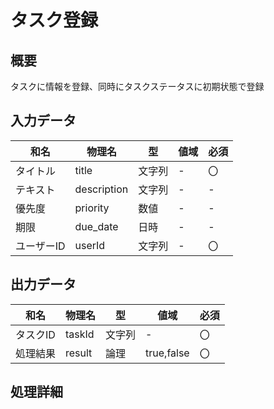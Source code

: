 # タスク登録

## 概要
タスクに情報を登録、同時にタスクステータスに初期状態で登録

## 入力データ
|和名|物理名|型|値域|必須|
|-|-|-|-|-|
|タイトル|title|文字列|-|〇|
|テキスト|description|文字列|-|-|
|優先度|priority|数値|-|-|
|期限|due_date|日時|-|-|
|ユーザーID|userId|文字列|-|〇|

## 出力データ
|和名|物理名|型|値域|必須|
|-|-|-|-|-|
|タスクID|taskId|文字列|-|〇|
|処理結果|result|論理|true,false|〇|

## 処理詳細